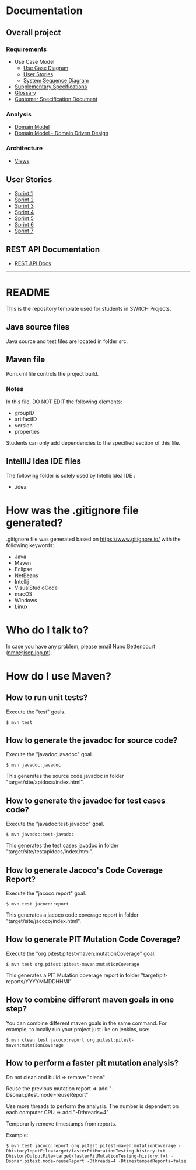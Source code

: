 # Documentation

## Overall project

### Requirements
* Use Case Model
	* [Use Case Diagram](./docs/modelling_design/overall_project/requirements/use_case_model/use_case_diagram/use_case_diagram.md)
	* [User Stories](./docs/modelling_design/overall_project/requirements/use_case_model/user_stories.md)
	* [System Sequence Diagram](./docs/modelling_design/overall_project/requirements/use_case_model/system_sequence_diagram/system_sequence_diagram.md)
* [Supplementary Specifications](./docs/modelling_design/overall_project/requirements/supplementary_specifications.md)
* [Glossary](./docs/modelling_design/overall_project/requirements/glossary.md)
* [Customer Specification Document](./docs/modelling_design/overall_project/requirements/customer_specification_document.md)

### Analysis
* [Domain Model](./docs/modelling_design/overall_project/analysis/domain_model.md)
* [Domain Model - Domain Driven Design](./docs/modelling_design/overall_project/domain_driven_design/domain_model_ddd.md)

### Architecture
* [Views](docs/modelling_design/overall_project/architecture/architecture_documentation.md)

## User Stories
* [Sprint 1](docs/modelling_design/user_stories/sprint1/sprint1_artifacts.md)
* [Sprint 2](docs/modelling_design/user_stories/sprint2/sprint2_artifacts.md)
* [Sprint 3](docs/modelling_design/user_stories/sprint3/sprint3_artifacts.md)
* [Sprint 4](docs/modelling_design/user_stories/sprint4/sprint4_artifacts.md)
* [Sprint 5](docs/modelling_design/user_stories/sprint5/sprint5_artifacts.md)
* [Sprint 6](docs/modelling_design/user_stories/sprint6/sprint6_artifacts.md)
* [Sprint 7](docs/modelling_design/user_stories/sprint7/sprint7_artifacts.md)

## REST API Documentation
* [REST API Docs](docs/api_documentation.md)

---

# README

This is the repository template used for students in SWitCH Projects.

## Java source files

Java source and test files are located in folder src.

## Maven file

Pom.xml file controls the project build.

### Notes
In this file, DO NOT EDIT the following elements:

* groupID
* artifactID
* version
* properties

Students can only add dependencies to the specified section of this file.

## IntelliJ Idea IDE files

The following folder is solely used by Intellij Idea IDE :

* .idea

# How was the .gitignore file generated?
.gitignore file was generated based on https://www.gitignore.io/ with the following keywords:

  - Java
  - Maven
  - Eclipse
  - NetBeans
  - Intellij
  - VisualStudioCode
  - macOS
  - Windows
  - Linux

# Who do I talk to?
In case you have any problem, please email Nuno Bettencourt (nmb@isep.ipp.pt).

# How do I use Maven?

## How to run unit tests?

Execute the "test" goals.

```shell
$ mvn test
```
## How to generate the javadoc for source code?

Execute the "javadoc:javadoc" goal.

```shell
$ mvn javadoc:javadoc
```
This generates the source code javadoc in folder "target/site/apidocs/index.html".

## How to generate the javadoc for test cases code?

Execute the "javadoc:test-javadoc" goal.

```shell
$ mvn javadoc:test-javadoc
```
This generates the test cases javadoc in folder "target/site/testapidocs/index.html".

## How to generate Jacoco's Code Coverage Report?

Execute the "jacoco:report" goal.

```shell
$ mvn test jacoco:report
```

This generates a jacoco code coverage report in folder "target/site/jacoco/index.html".

## How to generate PIT Mutation Code Coverage?

Execute the "org.pitest:pitest-maven:mutationCoverage" goal.

```shell
$ mvn test org.pitest:pitest-maven:mutationCoverage
```
This generates a PIT Mutation coverage report in folder "target/pit-reports/YYYYMMDDHHMI".

## How to combine different maven goals in one step?

You can combine different maven goals in the same command. For example, to locally run your project just like on jenkins, use:

```shell
$ mvn clean test jacoco:report org.pitest:pitest-maven:mutationCoverage
```
## How to perform a faster pit mutation analysis?

Do not clean and build => remove "clean"

Reuse the previous mutation report => add "-Dsonar.pitest.mode=reuseReport"

Use more threads to perform the analysis. The number is dependent on each computer CPU => add "-Dthreads=4"

Temporarily remove timestamps from reports.

Example:
```shell
$ mvn test jacoco:report org.pitest:pitest-maven:mutationCoverage -DhistoryInputFile=target/fasterPitMutationTesting-history.txt -DhistoryOutputFile=target/fasterPitMutationTesting-history.txt -Dsonar.pitest.mode=reuseReport -Dthreads=4 -DtimestampedReports=false
```







    

